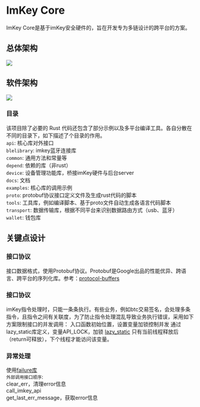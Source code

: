 # ImKey Core
ImKey Core是基于imKey安全硬件的，旨在开发专为多链设计的跨平台的方案。

## 总体架构
![](https://github.com/consenlabs/imkey-core/tree/dev/docs/imkey-tech.png)

## 软件架构
![](https://github.com/consenlabs/imkey-core/tree/dev/docs/imkey-core-tech.png)

### 目录
该项目除了必要的 Rust 代码还包含了部分示例以及多平台编译工具。各自分散在不同的目录下，如下描述了个目录的作用。    
`api`:  核心库对外接口    
`blelibrary`:  imkey蓝牙连接库    
`common`:  通用方法和常量等    
`depend`: 依赖的库（非rust）    
`device`: 设备管理功能库，桥接imKey硬件与后台server    
`docs`: 文档    
`examples`: 核心库的调用示例    
`proto`: protobuf协议接口定义文件及生成rust代码的脚本    
`tools`: 工具库，例如编译脚本、基于proto文件自动生成各语言代码脚本    
`transport`: 数据传输库，根据不同平台来识别数据路由方式（usb、蓝牙）    
`wallet`: 钱包库    

## 关键点设计
### 接口协议
接口数据格式，使用Protobuf协议。Protobuf是Google出品的性能优异、跨语言、跨平台的序列化库。参考：[protocol-buffers](https://developers.google.com/protocol-buffers)

### 接口协议
 imKey指令处理时，只能一条条执行。有些业务，例如btc交易签名，会处理多条指令，且指令之间有关联度，为了防止指令处理混乱导致业务执行错误，采用如下方案限制接口的并发调用：
入口函数初始位置，设置变量加锁控制并发
通过lazy_static库定义，变量API_LOCK，加锁
[lazy_static](https://crates.io/crates/lazy_static)
只有当前线程释放后（return可释放），下个线程才能访问该变量。

### 异常处理
使用[failure库](https://crates.io/crates/failure)    
`外部调用接口顺序`:    
clear_err，清理error信息    
call_imkey_api    
get_last_err_message，获取error信息    
